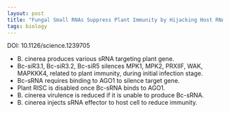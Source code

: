 ```yaml
---
layout: post
title: "Fungal Small RNAs Suppress Plant Immunity by Hijacking Host RNA Interference Pathways"
tags: biology
---
```


DOI: 10.1126/science.1239705

* B. cinerea produces various sRNA targeting plant gene.
* Bc-siR3.1, Bc-siR3.2, Bc-siR5 silences MPK1, MPK2, PRXIIF, WAK, MAPKKK4, related to plant immunity, during initial infection stage.
* Bc-sRNA requires binding to AGO1 to silence target gene.
* Plant RISC is disabled once Bc-sRNA binds to AGO1.
* B. cinerea virulence is reduced if it is unable to produce Bc-sRNA.
* B. cinerea injects sRNA effector to host cell to reduce immunity.

